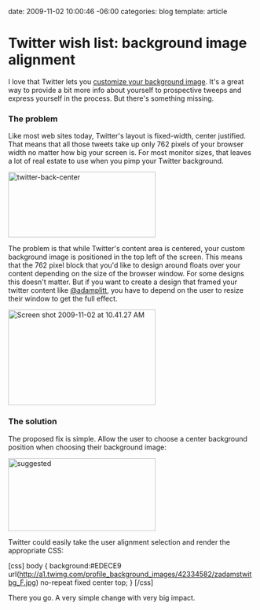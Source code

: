 date: 2009-11-02 10:00:46 -06:00
categories: blog
template: article

# Twitter wish list: background image alignment
I love that Twitter lets you <a href="http://www.smashingmagazine.com/2009/09/18/effective-twitter-backgrounds-examples-and-best-practices/">customize your background image</a>. It's a great way to provide a bit more info about yourself to prospective tweeps and express yourself in the process. But there's something missing.<!--more-->
<h3>The problem</h3>
Like most web sites today, Twitter's layout is fixed-width, center justified. That means that all those tweets take up only 762 pixels of your browser width no matter how big your screen is. For most monitor sizes, that leaves a lot of real estate to use when you pimp your Twitter background.

<a href="http://wynnnetherland.com/wp-content/uploads/2009/11/twitter-back-center.png"><img class="aligncenter size-medium wp-image-65" title="twitter-back-center" src="http://wynnnetherland.com/wp-content/uploads/2009/11/twitter-back-center-300x133.png" alt="twitter-back-center" width="300" height="133" /></a>

The problem is that while Twitter's content area is centered, your custom background image is positioned in the top left of the screen. This means that the 762 pixel block that you'd like to design around floats over your content depending on the size of the browser window. For some designs this doesn't matter. But if you want to create a design that framed your twitter content like <a href="http://twitter.com/adamplitt">@adamplitt</a>, you have to depend on the user to resize their window to get the full effect.

<a href="http://wynnnetherland.com/wp-content/uploads/2009/11/Screen-shot-2009-11-02-at-10.41.27-AM.png"><img class="aligncenter size-medium wp-image-66" title="Screen shot 2009-11-02 at 10.41.27 AM" src="http://wynnnetherland.com/wp-content/uploads/2009/11/Screen-shot-2009-11-02-at-10.41.27-AM-300x194.png" alt="Screen shot 2009-11-02 at 10.41.27 AM" width="300" height="194" /></a>

<h3>The solution</h3>

The proposed fix is simple. Allow the user to choose a center background position when choosing their background image:

<a href="http://wynnnetherland.com/wp-content/uploads/2009/11/suggested.png"><img class="aligncenter size-medium wp-image-67" title="suggested" src="http://wynnnetherland.com/wp-content/uploads/2009/11/suggested-300x148.png" alt="suggested" width="300" height="148" /></a>

Twitter could easily take the user alignment selection and render the appropriate CSS:

[css]
body {
  background:#EDECE9 url(http://a1.twimg.com/profile_background_images/42334582/zadamstwitbg_F.jpg) no-repeat fixed center top;
}
[/css]

There you go. A very simple change with very big impact.
